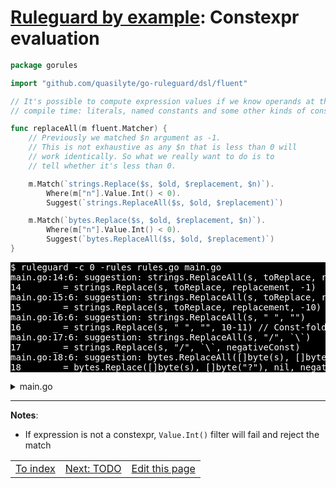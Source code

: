 # [Ruleguard by example](https://go-ruleguard.github.io/by-example/): Constexpr evaluation

```go
package gorules

import "github.com/quasilyte/go-ruleguard/dsl/fluent"

// It's possible to compute expression values if we know operands at the
// compile time: literals, named constants and some other kinds of constexprs.

func replaceAll(m fluent.Matcher) {
	// Previously we matched $n argument as -1.
	// This is not exhaustive as any $n that is less than 0 will
	// work identically. So what we really want to do is to
	// tell whether it's less than 0.

	m.Match(`strings.Replace($s, $old, $replacement, $n)`).
		Where(m["n"].Value.Int() < 0).
		Suggest(`strings.ReplaceAll($s, $old, $replacement)`)

	m.Match(`bytes.Replace($s, $old, $replacement, $n)`).
		Where(m["n"].Value.Int() < 0).
		Suggest(`bytes.ReplaceAll($s, $old, $replacement)`)
}
```

<pre style="color: white; background-color: black">
$ ruleguard -c 0 -rules rules.go main.go
main.go:14:6: suggestion: strings.ReplaceAll(s, toReplace, replacement)
14		_ = strings.Replace(s, toReplace, replacement, -1)
main.go:15:6: suggestion: strings.ReplaceAll(s, toReplace, replacement)
15		_ = strings.Replace(s, toReplace, replacement, -10)
main.go:16:6: suggestion: strings.ReplaceAll(s, " ", "")
16		_ = strings.Replace(s, " ", "", 10-11) // Const-folded and matched
main.go:17:6: suggestion: strings.ReplaceAll(s, "/", `\`)
17		_ = strings.Replace(s, "/", `\`, negativeConst)
main.go:18:6: suggestion: bytes.ReplaceAll([]byte(s), []byte("?"), nil)
18		_ = bytes.Replace([]byte(s), []byte("?"), nil, negativeConst*2)
</pre>

<details><summary>main.go</summary>

```go
package main

import (
	"bytes"
	"strings"
)

func main() {
	var s, toReplace, replacement string
	const negativeConst = -2

	_ = strings.Replace(s, toReplace, replacement, 1) // Not matched

	_ = strings.Replace(s, toReplace, replacement, -1)
	_ = strings.Replace(s, toReplace, replacement, -10)
	_ = strings.Replace(s, " ", "", 10-11) // Const-folded and matched
	_ = strings.Replace(s, "/", `\`, negativeConst)
	_ = bytes.Replace([]byte(s), []byte("?"), nil, negativeConst*2)
}
```

</details>

<hr>

**Notes**:

* If expression is not a constexpr, `Value.Int()` filter will fail and reject the match

<table><tr>
<td><a href="index">To index</a></td>
<td><a href="todo">Next: TODO</a></td>
<td><a href="https://github.com/go-ruleguard/go-ruleguard.github.io/edit/master/by-example/constexpr-evaluation.md">Edit this page</a></td>
</tr></table>
